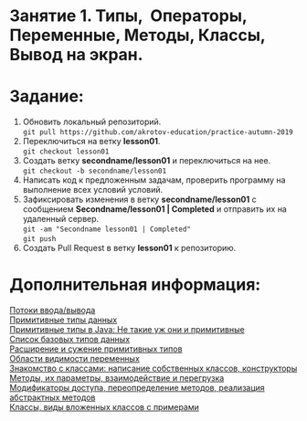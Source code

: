 Занятие 1. Типы,  Операторы, Переменные, Методы, Классы,  Вывод на экран.
================

Задание:
================
1. Обновить локальный репозиторий. <br>
```git pull https://github.com/akrotov-education/practice-autumn-2019``` 
2. Переключиться на ветку **lesson01**. <br>
```git checkout lesson01```
3. Создать ветку **secondname/lesson01** и переключиться на нее. <br>
```git checkout -b secondname/lesson01```
4. Написать код к предложенным задачам, проверить программу на выполнение всех условий условий. <br>
5. Зафиксировать изменения в ветку **secondname/lesson01** c сообщением **Secondname/lesson01 | Completed** и отправить их на удаленный сервер. <br>
```git -am "Secondname lesson01 | Completed"```<br>
```git push```
6. Создать Pull Request в ветку **lesson01** к репозиторию.

Дополнительная информация:
================
[Потоки ввода/вывода](https://javarush.ru/quests/lectures/questcore.level08.lecture01)<br>
[Примитивные типы данных](https://javarush.ru/quests/lectures/questsyntax.level02.lecture02 )<br>
[Примитивные типы в Java: Не такие уж они и примитивные](https://javarush.ru/groups/posts/630-primitivnihe-tipih-v-java--ne-takie-uzh-oni-i-primitivnihe )<br>
[Список базовых типов данных](https://javarush.ru/quests/lectures/questsyntax.level10.lecture02 )<br>
[Расширение и сужение примитивных типов](https://javarush.ru/groups/posts/1945-rasshirenie-i-suzhenie-primitivnihkh-tipov )<br>
[Области видимости переменных](https://javarush.ru/quests/lectures/questsyntax.level02.lecture04)<br>
[Знакомство с классами: написание собственных классов, конструкторы](https://javarush.ru/groups/posts/1949-znakomstvo-s-klassami-napisanie-sobstvennihkh-klassov-konstruktorih)<br>
[Методы, их параметры, взаимодействие и перегрузка](https://javarush.ru/groups/posts/1950-metodih-ikh-parametrih-vzaimodeystvie-i-peregruzka)<br>
[Модификаторы доступа, переопределение методов, реализация абстрактных методов](https://javarush.ru/quests/lectures/questcore.level05.lecture01)<br>
[Классы, виды вложенных классов с примерами](https://javarush.ru/groups/posts/vidy-vlozhennyh-klassov)<br>


